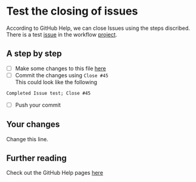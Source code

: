 # Test the closing of issues

According to GitHub Help, we can close Issues using the steps discribed.
There is a test [issue](https://github.com/M2vH/WoF_Prototype/projects/6#card-12447861) in the workflow [project](https://github.com/M2vH/WoF_Prototype/projects/6).

## A step by step

- [ ] Make some changes to this file [here](https://github.com/M2vH/WoF_Prototype/blob/1936bd179f10dc5c86061fe9c6f06e61eb3e3e2f/ToDos/ToDo_GoodFirstIssueTest.md#L18-L19)
- [ ] Commit the changes using `Close #45`  
This could look like the following  
```txt
Completed Issue test; Close #45
```
- [ ] Push your commit

## Your changes

Change this line.

## Further reading

Check out the GitHub Help pages [here](https://help.github.com/articles/closing-issues-using-keywords/)
